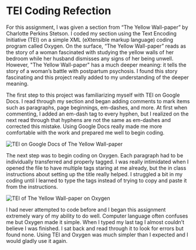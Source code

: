 # TEI Coding Refection 

For this assignment, I was given a section from “The Yellow Wall-paper” by Charlotte Perkins Stetson. I coded my section using the Text Encoding Initiative (TEI) on a simple XML (eXtensible markup language) coding program called Oxygen. On the surface, “The Yellow Wall-paper” reads as the story of a woman fascinated with studying the yellow walls of her bedroom while her husband dismisses any signs of her being unwell. However, "The Yellow Wall-paper" has a much deeper meaning: it tells the story of a woman’s battle with postpartum psychosis. I found this story fascinating and this project really added to my understanding of the deeper meaning. 

The first step to this project was familiarizing myself with TEI on Google Docs. I read through my section and began adding comments to mark items such as paragraphs, page beginnings, em-dashes, and more. At first when commenting, I added an em-dash tag to every hyphen, but I realized on the next read through that hyphens are not the same as em-dashes and corrected this mistake. Using Google Docs really made me more comfortable with the work and prepared me well to begin coding. 

![TEI on Google Docs of The Yellow Wall-paper](https://kelsiesmith.github.io/kelsiesmith/images/GoogleDocsCode.png)

The next step was to begin coding on Oxygen. Each paragraph had to be individually transferred and properly tagged. I was really intimidated when I opened the file to have multiple tags staring at me already, but the in class instructions about setting up the title really helped. I struggled a bit in my coding until I learned to type the tags instead of trying to copy and paste it from the instructions. 

![TEI of The Yellow Wall-paper on Oxygen](https://kelsiesmith.github.io/kelsiesmith/images/OxygenCode.png)

I had never attempted to code before and I began this assignment extremely wary of my ability to do well. Computer language often confuses me but Oxygen made it simple. When I typed my last tag I almost couldn’t believe I was finished. I sat back and read through it to look for errors but found none. Using TEI and Oxygen was much simpler than I expected and I would gladly use it again.
